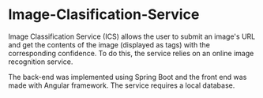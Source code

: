 # Image-Clasification-Service

Image Classification Service (ICS) allows the user to submit an image's URL and get the contents of the image (displayed as tags) with the corresponding confidence. To do this, the service relies on an online image recognition service. 

The back-end was implemented using Spring Boot and the front end was made with Angular framework. The service requires a local database. 
